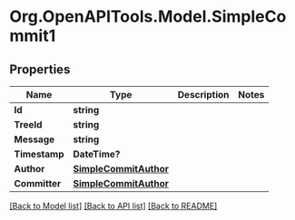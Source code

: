 # Org.OpenAPITools.Model.SimpleCommit1

## Properties

Name | Type | Description | Notes
------------ | ------------- | ------------- | -------------
**Id** | **string** |  | 
**TreeId** | **string** |  | 
**Message** | **string** |  | 
**Timestamp** | **DateTime?** |  | 
**Author** | [**SimpleCommitAuthor**](SimpleCommitAuthor.md) |  | 
**Committer** | [**SimpleCommitAuthor**](SimpleCommitAuthor.md) |  | 

[[Back to Model list]](../README.md#documentation-for-models) [[Back to API list]](../README.md#documentation-for-api-endpoints) [[Back to README]](../README.md)


